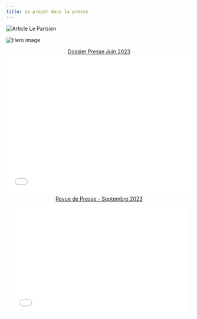 ```yaml
---
title: Le projet dans la presse
---
```


![Article Le Parisien](/images/presentation/le-parisien-20241030.png)

![Hero image](/images/banniere.jpg)

<div style="text-align:center;">
  <div style="margin:8px 0px 4px;">
    <a href="https://www.calameo.com/books/00739987373c863c3af9c" target="_blank">Dossier Presse Juin 2023</a>
  </div>
  <iframe src="//v.calameo.com/?bkcode=00739987373c863c3af9c&mode=mini" width="100%" style="aspect-ratio: 30/22" frameborder="0" scrolling="no" allowtransparency allowfullscreen style="margin:0 auto;"></iframe>
</div>

<div style="text-align:center;">
  <div style="margin:8px 0px 4px;">
    <a href="https://www.calameo.com/books/0073998732e64c384e69c" target="_blank">Revue de Presse - Septembre 2023</a>
  </div>
  <iframe src="//v.calameo.com/?bkcode=0073998732e64c384e69c&mode=mini" width="480" height="300" frameborder="0" scrolling="no" allowtransparency allowfullscreen style="margin:0 auto;"></iframe>
</div>
